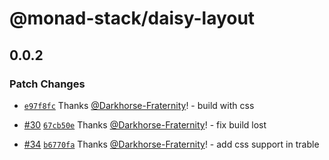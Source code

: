 # @monad-stack/daisy-layout

## 0.0.2

### Patch Changes

- [`e97f8fc`](https://github.com/Darkhorse-Fraternity/monad-stack/commit/e97f8fca8ee56c14e4a773081f0c9901c90c12f9) Thanks [@Darkhorse-Fraternity](https://github.com/Darkhorse-Fraternity)! - build with css

- [#30](https://github.com/Darkhorse-Fraternity/monad-stack/pull/30) [`67cb50e`](https://github.com/Darkhorse-Fraternity/monad-stack/commit/67cb50e5798935483152d115c090cf73fac37b61) Thanks [@Darkhorse-Fraternity](https://github.com/Darkhorse-Fraternity)! - fix build lost

- [#34](https://github.com/Darkhorse-Fraternity/monad-stack/pull/34) [`b6770fa`](https://github.com/Darkhorse-Fraternity/monad-stack/commit/b6770fa5e1fa93eebf23f9f3745b0444af085630) Thanks [@Darkhorse-Fraternity](https://github.com/Darkhorse-Fraternity)! - add css support in trable

